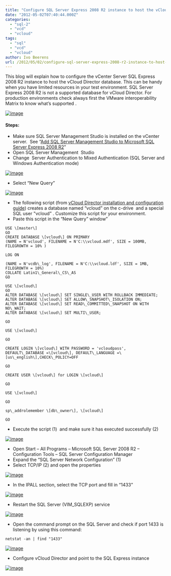 ```yaml
---
title: "Configure SQL Server Express 2008 R2 instance to host the vCloud Director database"
date: "2012-05-02T07:40:44.000Z"
categories: 
  - "sql-2"
  - "vcd"
  - "vcloud"
tags: 
  - "sql"
  - "vcd"
  - "vcloud"
author: Ivo Beerens
url: /2012/05/02/configure-sql-server-express-2008-r2-instance-to-host-the-vcloud-director-database/
---
```


This blog will explain how to configure the vCenter Server SQL Express 2008 R2 instance to host the vCloud Director database. This can be handy when you have limited resources in your test environment. SQL Server Express 2008 R2 is not a supported database for vCloud Director. For production environments check always first the VMware interoperability Matrix to know what’s supported .

[![image](images/image_thumb.png "image")](images/image.png)

#### Steps:

- Make sure SQL Server Management Studio is installed on the vCenter server.  See “[Add SQL Server Management Studio to Microsoft SQL Server Express 2008 R2](https://www.ivobeerens.nl/2011/12/08/add-sql-server-management-studio-to-microsoft-sql-server-express-2008-r2/)”
- Open SQL Server Management  Studio
- Change  Server Authentication to Mixed Authentication (SQL Server and Windows Authentication mode)

[![image](images/image_thumb1.png "image")](images/image1.png)

- Select “New Query”

[![image](images/image_thumb2.png "image")](images/image2.png)

- The following script (from [vCloud Director installation and configuration guide](http://www.VMware.com/pdf/vcd_15_install.pdf)) creates a database named “vcloud” on the c-drive  and a special SQL user "vcloud” . Customize this script for your environment.
- Paste this script in the “New Query” window”

```
USE \[master\]
GO
CREATE DATABASE \[vcloud\] ON PRIMARY
(NAME = N'vcloud', FILENAME = N'C:\\vcloud.mdf', SIZE = 100MB, FILEGROWTH = 10% )
    
LOG ON
    
(NAME = N'vcdb\_log', FILENAME = N'C:\\vcloud.ldf', SIZE = 1MB, FILEGROWTH = 10%)
COLLATE Latin1\_General\_CS\_AS
GO
    
USE \[vcloud\]
GO
ALTER DATABASE \[vcloud\] SET SINGLE\_USER WITH ROLLBACK IMMEDIATE;
ALTER DATABASE \[vcloud\] SET ALLOW\_SNAPSHOT\_ISOLATION ON;
ALTER DATABASE \[vcloud\] SET READ\_COMMITTED\_SNAPSHOT ON WITH NO\_WAIT;
ALTER DATABASE \[vcloud\] SET MULTI\_USER;
    
GO
    
USE \[vcloud\]
    
GO
    
CREATE LOGIN \[vcloud\] WITH PASSWORD = 'vcloudpass', DEFAULT\_DATABASE =\[vcloud\], DEFAULT\_LANGUAGE =\[us\_english\],CHECK\_POLICY=OFF
    
GO
    
CREATE USER \[vcloud\] for LOGIN \[vcloud\]
    
GO
    
USE \[vcloud\]
    
GO
    
sp\_addrolemember \[db\_owner\], \[vcloud\]
    
GO
```

- Execute the script (1)  and make sure it has executed successfully (2)
    
[![image](images/image_thumb3.png "image")](images/image3.png)

- Open Start – All Programs – Microsoft SQL Server 2008 R2 – Configuration Tools – SQL Server Configuration Manager
- Expand the “SQL Server Network Configuration” (1)
- Select TCP/IP (2) and open the properties
    
[![image](images/image_thumb4.png "image")](images/image4.png)
    
- In the IPALL section, select the TCP port and fill in “1433”
    
[![image](images/image_thumb5.png "image")](images/image5.png)
    
- Restart the SQL Server (VIM\_SQLEXP) service
    
[![image](images/image_thumb6.png "image")](images/image6.png)
    
- Open the command prompt on the SQL Server and check if port 1433 is listening by using this command:
```    
netstat -an | find "1433"
```    

[![image](images/image_thumb7.png "image")](images/image7.png)
    
- Configure vCloud Director and point to the SQL Express instance

[![image](images/image_thumb8.png "image")](images/image8.png)